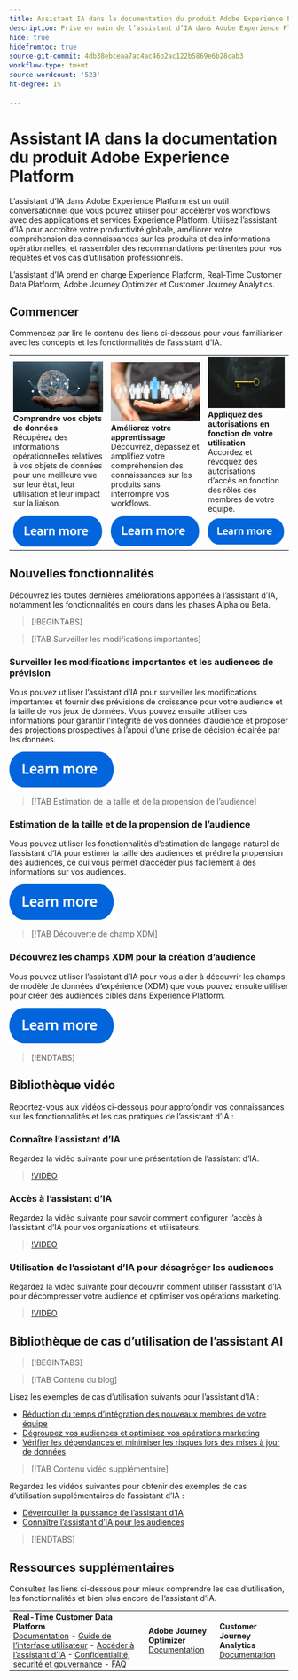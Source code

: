 ```yaml
---
title: Assistant IA dans la documentation du produit Adobe Experience Platform
description: Prise en main de l’assistant d’IA dans Adobe Experience Platform
hide: true
hidefromtoc: true
source-git-commit: 4db38ebceaa7ac4ac46b2ac122b5869e6b28cab3
workflow-type: tm+mt
source-wordcount: '523'
ht-degree: 1%

---
```


# Assistant IA dans la documentation du produit Adobe Experience Platform

L’assistant d’IA dans Adobe Experience Platform est un outil conversationnel que vous pouvez utiliser pour accélérer vos workflows avec des applications et services Experience Platform. Utilisez l’assistant d’IA pour accroître votre productivité globale, améliorer votre compréhension des connaissances sur les produits et des informations opérationnelles, et rassembler des recommandations pertinentes pour vos requêtes et vos cas d’utilisation professionnels.

L’assistant d’IA prend en charge Experience Platform, Real-Time Customer Data Platform, Adobe Journey Optimizer et Customer Journey Analytics.

## Commencer

Commencez par lire le contenu des liens ci-dessous pour vous familiariser avec les concepts et les fonctionnalités de l’assistant d’IA.

<table style="table-layout:fixed">
  <tr style="border: 0;">
    <td>
    <a href="./home.md#operational-insights"><img src="./assets/landing/ai-get-started.png"></a>
    <div><strong>Comprendre vos objets de données</strong><br/>Récupérez des informations opérationnelles relatives à vos objets de données pour une meilleure vue sur leur état, leur utilisation et leur impact sur la liaison.</div>
    </td>
    <td>
    <a href="./home.md#product-knowledge"><img src="./assets/landing/ai-audience.png"></a>
    <div><strong>Améliorez votre apprentissage</strong><br/>Découvrez, dépassez et amplifiez votre compréhension des connaissances sur les produits sans interrompre vos workflows.</div>
    </td>
    <td>
    <a href="./access.md"><img src="./assets/landing/ai-access.png"></a>
    <div><strong>Appliquez des autorisations en fonction de votre utilisation</strong><br/>Accordez et révoquez des autorisations d’accès en fonction des rôles des membres de votre équipe.</div>
    </td>
  </tr>
  <tr style="border: 0;">
    <td align="center"><a href="./home.md"><img src="../rtcdp/assets/do-not-localize/learn-more-button.svg"></a></td>
    <td align="center"><a href="./home.md#product-knowledge"><img src="../rtcdp/assets/do-not-localize/learn-more-button.svg"></a></td>
    <td align="center"><a href="./access.md"><img src="../rtcdp/assets/do-not-localize/learn-more-button.svg"></a></td>
    </tr>
</table>

## Nouvelles fonctionnalités

Découvrez les toutes dernières améliorations apportées à l’assistant d’IA, notamment les fonctionnalités en cours dans les phases Alpha ou Beta.

>[!BEGINTABS]

>[!TAB Surveiller les modifications importantes]

### Surveiller les modifications importantes et les audiences de prévision

Vous pouvez utiliser l’assistant d’IA pour surveiller les modifications importantes et fournir des prévisions de croissance pour votre audience et la taille de vos jeux de données. Vous pouvez ensuite utiliser ces informations pour garantir l’intégrité de vos données d’audience et proposer des projections prospectives à l’appui d’une prise de décision éclairée par les données.

[![Image](../rtcdp/assets/do-not-localize/learn-more-button.svg)](./new-features/audience-forecasting.md)

>[!TAB Estimation de la taille et de la propension de l’audience]

### Estimation de la taille et de la propension de l’audience

Vous pouvez utiliser les fonctionnalités d’estimation de langage naturel de l’assistant d’IA pour estimer la taille des audiences et prédire la propension des audiences, ce qui vous permet d’accéder plus facilement à des informations sur vos audiences.

[![Image](../rtcdp/assets/do-not-localize/learn-more-button.svg)](./new-features/natural-language.md)

>[!TAB Découverte de champ XDM]

### Découvrez les champs XDM pour la création d’audience

Vous pouvez utiliser l’assistant d’IA pour vous aider à découvrir les champs de modèle de données d’expérience (XDM) que vous pouvez ensuite utiliser pour créer des audiences cibles dans Experience Platform.

[![Image](../rtcdp/assets/do-not-localize/learn-more-button.svg)](./new-features/xdm-field-discovery.md)

>[!ENDTABS]

## Bibliothèque vidéo

Reportez-vous aux vidéos ci-dessous pour approfondir vos connaissances sur les fonctionnalités et les cas pratiques de l’assistant d’IA :

### Connaître l’assistant d’IA

Regardez la vidéo suivante pour une présentation de l’assistant d’IA.

>[!VIDEO](https://video.tv.adobe.com/v/3429845?learn=on)

### Accès à l’assistant d’IA

Regardez la vidéo suivante pour savoir comment configurer l’accès à l’assistant d’IA pour vos organisations et utilisateurs.

>[!VIDEO](https://video.tv.adobe.com/v/3436470/?learn=on)

### Utilisation de l’assistant d’IA pour désagréger les audiences

Regardez la vidéo suivante pour découvrir comment utiliser l’assistant d’IA pour décompresser votre audience et optimiser vos opérations marketing.

>[!VIDEO](https://video.tv.adobe.com/v/3435532?learn=on)

## Bibliothèque de cas d’utilisation de l’assistant AI

>[!BEGINTABS]

>[!TAB Contenu du blog]

Lisez les exemples de cas d’utilisation suivants pour l’assistant d’IA :

* [Réduction du temps d’intégration des nouveaux membres de votre équipe](https://experienceleaguecommunities.adobe.com/t5/adobe-experience-platform-blogs/onboard-new-team-members-in-less-than-half-the-time-with-ai/ba-p/706153)
* [ Dégroupez vos audiences et optimisez vos opérations marketing ](https://experienceleaguecommunities.adobe.com/t5/adobe-experience-platform-blogs/ai-assistant-helps-optimize-marketing-operations-by-de/ba-p/696002)
* [Vérifier les dépendances et minimiser les risques lors des mises à jour de données](https://experienceleaguecommunities.adobe.com/t5/adobe-experience-platform-blogs/ai-assistant-minimizes-risk-during-data-updates-by-checking/ba-p/713364)

>[!TAB Contenu vidéo supplémentaire]

Regardez les vidéos suivantes pour obtenir des exemples de cas d’utilisation supplémentaires de l’assistant d’IA :

* [Déverrouiller la puissance de l’assistant d’IA](https://www.youtube.com/watch?v=J48CNmcV7wc)
* [Connaître l’assistant d’IA pour les audiences](https://www.youtube.com/live/DYsyii7ldck)

>[!ENDTABS]

## Ressources supplémentaires

Consultez les liens ci-dessous pour mieux comprendre les cas d’utilisation, les fonctionnalités et bien plus encore de l’assistant d’IA.

<table style="table-layout:fixed"><tr style="border: 0;">
<td><strong>Real-Time Customer Data Platform</strong><br/>
<a href="./home.md" target="_blank">Documentation</a> - <a href="./ui-guide.md" target="_blank">Guide de l’interface utilisateur</a> - <a href="./access.md" target="_blank">Accéder à l’assistant d’IA</a> - <a href="./privacy.md" target="_blank">Confidentialité, sécurité et gouvernance</a> - <a href="./faq.md" target="_blank">FAQ</a>
</td>
<td><strong>Adobe Journey Optimizer</strong><br/>
<a href="https://experienceleague.adobe.com/en/docs/journey-optimizer/using/get-started/ai-assistant" target="_blank">Documentation</a>
</td>
<td><strong>Customer Journey Analytics</strong><br/>
<a href="https://experienceleague.adobe.com/en/docs/analytics-platform/using/ai-assistant" target="_blank">Documentation</a>
</td>
</tr></table>